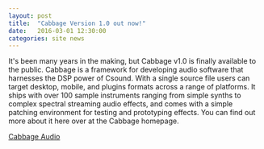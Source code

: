 ```yaml
---
layout: post
title:  "Cabbage Version 1.0 out now!"
date:   2016-03-01 12:30:00
categories: site news 
---
```


It's been many years in the making, but Cabbage v1.0 is finally available to the public. Cabbage is a framework for developing audio software that harnesses the DSP power of Csound. With a single source file users can target desktop, mobile, and plugins formats across a range of platforms. It ships with over 100 sample instruments ranging from simple synths to complex spectral streaming audio effects, and comes with a simple patching environment for testing and prototyping effects. You can find out more about it here over at the Cabbage homepage. 

[Cabbage Audio](http://cabbageaudio.com)

